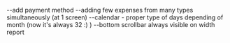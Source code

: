 --add payment method
--adding few expenses from many types simultaneously (at 1 screen)
--calendar - proper type of days depending of month (now it's always 32 :) )
--bottom scrollbar always visible on width report